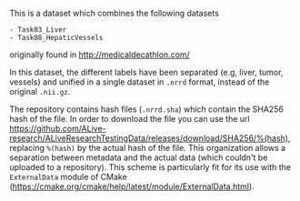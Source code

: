 This is a dataset which combines the following datasets

    - Task03_Liver
    - Task08_HepaticVessels
    
originally found in http://medicaldecathlon.com/

In this dataset, the different labels have been separated (e.g, liver, tumor,
vessels) and unified in a single dataset in `.nrrd` format, instead of the
original `.nii.gz`.

The repository contains hash files (`.nrrd.sha`) which contain the SHA256 hash of the
file. In order to download the file you can use the url
https://github.com/ALive-research/ALiveResearchTestingData/releases/download/SHA256/%(hash),
replacing `%(hash)` by the actual hash of the file. This organization allows a
separation between metadata and the actual data (which couldn't be uploaded to a
repository). This scheme is particularly fit for its use with the `ExternalData`
module of CMake (https://cmake.org/cmake/help/latest/module/ExternalData.html).
    
